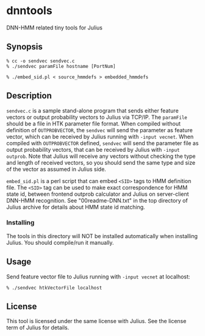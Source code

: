# dnntools

DNN-HMM related tiny tools for Julius

## Synopsis

```shell
% cc -o sendvec sendvec.c
% ./sendvec paramFile hostname [PortNum]
```

```shell
% ./embed_sid.pl < source_hmmdefs > embedded_hmmdefs
```

## Description

`sendvec.c` is a sample stand-alone program that sends either feature vectors or output probability vectors to Julius via TCP/IP.  The `paramFile` should be a file in HTK parameter file format.  When compiled without definition of `OUTPROBVECTOR`, the `sendvec` will send the parameter as feature vector, which can be received by Julius running with `-input vecnet`.  When compiled with `OUTPROBVECTOR` defined, `sendvec` will send the parameter file as output probability vectors, that can be received by Julius with `-input outprob`.  Note that Julius will receive any vectors without checking the type and length of received vectors, so you should send the same type and size of the vector as assumed in Julius side.

`embed_sid.pl` is a perl script that can embed `<SID>` tags to HMM definition file.  The `<SID>` tag can be used to make exact correspondence for HMM state id, between frontend outprob calculator and Julius on server-client DNN-HMM recognition.  See "00readme-DNN.txt" in the top directory of Julius archive for details about HMM state id matching.

### Installing

The tools in this directory will NOT be installed automatically when installing Julius.  You should compile/run it manually.

## Usage

Send feature vector file to Julius running with `-input vecnet` at localhost:

```shell
% ./sendvec htkVectorFile localhost
```

## License

This tool is licensed under the same license with Julius.  See the license term of Julius for details.